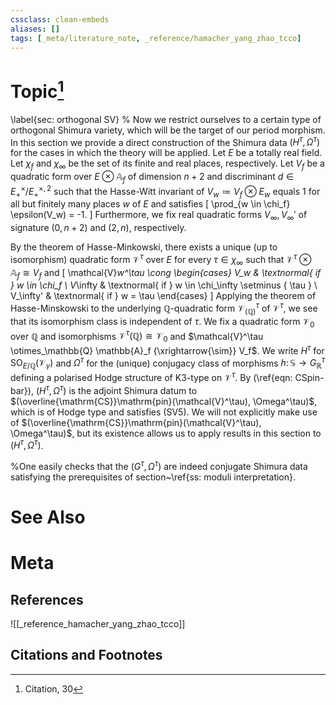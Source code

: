 ```yaml
---
cssclass: clean-embeds
aliases: []
tags: [_meta/literature_note, _reference/hamacher_yang_zhao_tcco]
---
```

# Topic[^1]






  

 \label{sec: orthogonal SV}
% Now we restrict ourselves to a certain type of orthogonal Shimura variety, which will be the target of our period morphism. 
In this section we provide a direct construction of the Shimura data $(H^\tau,\Omega^\tau)$ for the cases in which the theory will be applied. Let $E$ be a totally real field. Let $\chi_f$ and $\chi_\infty$ be the set of its finite and real places, respectively. Let $V_f$ be a quadratic form over $E \otimes \mathbb{A}_f$ of dimension $n+2$ and discriminant $d \in E_+^\times/E_+^{\times,2}$ such that the Hasse-Witt invariant of $V_w \coloneqq V_f \otimes E_w$ equals $1$ for all but finitely many places $w$ of $E$ and satisfies
 \[
  \prod_{w \in \chi_f} \epsilon(V_w) = -1.
 \]
 Furthermore, we fix real quadratic forms $V_\infty,V_\infty'$ of signature $(0,n+2)$ and $(2,n)$, respectively. 

By the theorem of Hasse-Minkowski,  there exists a unique (up to isomorphism) quadratic form $\mathcal{V}^\tau$ over $E$ for every $\tau \in \chi_\infty$ such that $\mathcal{V}^\tau \otimes \mathbb{A}_f \cong V_f$ and
 \[
  \mathcal{V}_w^\tau \cong \begin{cases}
   V_w & \textnormal{ if } w \in \chi_f \\
   V_\infty & \textnormal{ if } w \in \chi_\infty \setminus \{ \tau \} \\
   V_\infty' & \textnormal{ if } w = \tau
   \end{cases}
 \]
 Applying the theorem of Hasse-Minskowski to the underlying $\mathbb{Q}$-quadratic form $\mathcal{V}_{(\mathbb{Q})}^\tau$ of $\mathcal{V}^\tau$, we see that its isomorphism class is independent of $\tau$. We fix a quadratic form $\mathcal{V}_0$ over $\mathbb{Q}$ and isomorphisms $\mathcal{V}^\tau{(\mathbb{Q})} \cong \mathcal{V}_0$ and $\mathcal{V}^\tau \otimes_\mathbb{Q} \mathbb{A}_f {\xrightarrow{\sim}} V_f$. We write $H^\tau$ for $\mathrm{SO}_{E/\mathbb{Q}}(\mathcal{V}_\gamma)$ and $\Omega^\tau$ for the (unique) conjugacy class of morphisms $h\colon \mathbb{S} \to G^\tau_{\mathbb{R}}$ defining a polarised Hodge structure of K3-type on $\mathcal{V}^\tau$. By (\ref{eqn: CSpin-bar}), $(H^\tau, \Omega^\tau)$ is the adjoint Shimura datum to $(\overline{\mathrm{CS}}\mathrm{pin}(\mathcal{V}^\tau), \Omega^\tau)$, which is of Hodge type and satisfies (SV5). We will not explicitly make use of $(\overline{\mathrm{CS}}\mathrm{pin}(\mathcal{V}^\tau), \Omega^\tau)$, but its existence allows us to apply results in this section to $(H^\tau, \Omega^\tau)$. 
 
 
 %One easily checks that the $(G^\tau,\Omega^\tau)$ are indeed conjugate Shimura data satisfying the prerequisites of section~\ref{ss: moduli interpretation}.

 


# See Also

# Meta
## References
![[_reference_hamacher_yang_zhao_tcco]]


## Citations and Footnotes
[^1]: Citation, 30